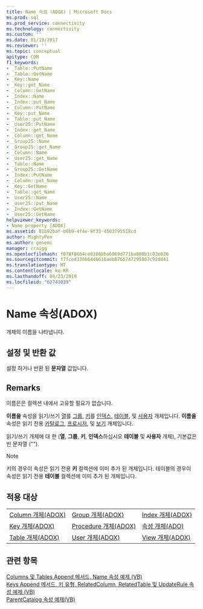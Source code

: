 ```yaml
---
title: Name 속성 (ADOX) | Microsoft Docs
ms.prod: sql
ms.prod_service: connectivity
ms.technology: connectivity
ms.custom: ''
ms.date: 01/19/2017
ms.reviewer: ''
ms.topic: conceptual
apitype: COM
f1_keywords:
- _Table::PutName
- _Table::GetName
- _Key::Name
- _Key::get_Name
- _Column::GetName
- _Index::Name
- _Index::put_Name
- _Column::PutName
- _Key::put_Name
- _Table::put_Name
- _User25::PutName
- _Index::get_Name
- _Column::get_Name
- _Group25::Name
- _Group25::get_Name
- _Column::Name
- _User25::get_Name
- _Table::Name
- _Group25::GetName
- _Index::PutName
- _Column::put_Name
- _Key::GetName
- _Table::get_Name
- _User25::Name
- _User25::put_Name
- _Index::GetName
- _User25::GetName
helpviewer_keywords:
- Name property [ADOX]
ms.assetid: 81b92baf-b6b9-4f4e-9f33-4503795518cd
author: MightyPen
ms.author: genemi
manager: craigg
ms.openlocfilehash: f078f8664ce0386bba6069d771ba880b1c02e026
ms.sourcegitcommit: f7fced330b64d6616aeb8766747295807c92dd41
ms.translationtype: MT
ms.contentlocale: ko-KR
ms.lasthandoff: 04/23/2019
ms.locfileid: "62743039"
---
```

# <a name="name-property-adox"></a>Name 속성(ADOX)
개체의 이름을 나타냅니다.  
  
## <a name="settings-and-return-values"></a>설정 및 반환 값  
 설정 하거나 반환 된 **문자열** 값입니다.  
  
## <a name="remarks"></a>Remarks  
 이름은은 컬렉션 내에서 고유할 필요가 없습니다.  
  
 **이름을** 속성을 읽기/쓰기 [열](../../../ado/reference/adox-api/column-object-adox.md)를 [그룹](../../../ado/reference/adox-api/group-object-adox.md), [키](../../../ado/reference/adox-api/key-object-adox.md)를 [인덱스](../../../ado/reference/adox-api/index-object-adox.md), [ 테이블](../../../ado/reference/adox-api/table-object-adox.md), 및 [사용자](../../../ado/reference/adox-api/user-object-adox.md) 개체입니다. **이름을** 속성은 읽기 전용 [카탈로그](../../../ado/reference/adox-api/catalog-object-adox.md), [프로시저](../../../ado/reference/adox-api/procedure-object-adox.md), 및 [보기](../../../ado/reference/adox-api/view-object-adox.md) 개체입니다.  
  
 읽기/쓰기 개체에 대 한 (**열**, **그룹**, **키**, **인덱스**하십시오 **테이블** 및  **사용자** 개체), 기본값은 빈 문자열 ("").  
  
> [!NOTE]
>  키의 경우이 속성은 읽기 전용 **키** 컬렉션에 이미 추가 된 개체입니다. 테이블의 경우이 속성은 읽기 전용 **테이블** 컬렉션에 이미 추가 된 개체입니다.  
  
## <a name="applies-to"></a>적용 대상  
  
||||  
|-|-|-|  
|[Column 개체(ADOX)](../../../ado/reference/adox-api/column-object-adox.md)|[Group 개체(ADOX)](../../../ado/reference/adox-api/group-object-adox.md)|[Index 개체(ADOX)](../../../ado/reference/adox-api/index-object-adox.md)|  
|[Key 개체(ADOX)](../../../ado/reference/adox-api/key-object-adox.md)|[Procedure 개체(ADOX)](../../../ado/reference/adox-api/procedure-object-adox.md)|[속성 개체(ADO)](../../../ado/reference/ado-api/property-object-ado.md)|  
|[Table 개체(ADOX)](../../../ado/reference/adox-api/table-object-adox.md)|[User 개체(ADOX)](../../../ado/reference/adox-api/user-object-adox.md)|[View 개체(ADOX)](../../../ado/reference/adox-api/view-object-adox.md)|  
  
## <a name="see-also"></a>관련 항목  
 [Columns 및 Tables Append 메서드, Name 속성 예제 (VB)](../../../ado/reference/adox-api/columns-and-tables-append-methods-name-property-example-vb.md)   
 [Keys Append 메서드, 키 유형, RelatedColumn, RelatedTable 및 UpdateRule 속성 예제 (VB)](../../../ado/reference/adox-api/keys-append-method-key-type-relatedcolumn-relatedtable-example-vb.md)   
 [ParentCatalog 속성 예제(VB)](../../../ado/reference/adox-api/parentcatalog-property-example-vb.md)
